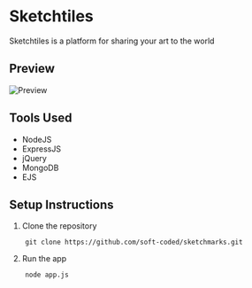 # Sketchtiles
Sketchtiles is a platform for sharing your art to the world

## Preview
![Preview](https://github.com/shubham242/sketchmarks/blob/master/sketchmarks.gif)

## Tools Used
* NodeJS
* ExpressJS
* jQuery
* MongoDB
* EJS

## Setup Instructions

1. Clone the repository
```
    git clone https://github.com/soft-coded/sketchmarks.git
```
2. Run the app
```
    node app.js
```
